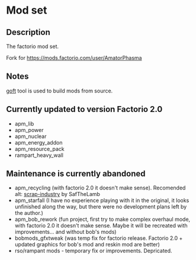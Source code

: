 # Mod set

## Description

The factorio mod set.

Fork for <https://mods.factorio.com/user/AmatorPhasma>

## Notes

[goft](https://github.com/ldinc/go-factorio-tools) tool is used to build mods from source.

## Currently updated to version Factorio 2.0

- apm_lib
- apm_power
- apm_nuclear
- apm_energy_addon
- apm_resource_pack
- rampart_heavy_wall

## Maintenance is currently abandoned

- apm_recycling (with factorio 2.0 it doesn't make sense). Recomended alt: [scrap-industry](https://mods.factorio.com/mod/scrap-industry) by SafTheLamb
- apm_starfall (I have no experience playing with it in the original, it looks unfinished along the way, but there were no development plans left by the author.)
- apm_bob_rework (fun project, first try to make complex overhaul mode, with factorio 2.0 it doesn't make sense. Maybe it will be recreated with improvements... and without bob's mods)
- bobmods_gfxtweak (was temp fix for factorio release. Factorio 2.0 + updated graphics for bob's mod and reskin mod are better)
- rso/rampant mods - temporary fix or improvements. Depricated.
